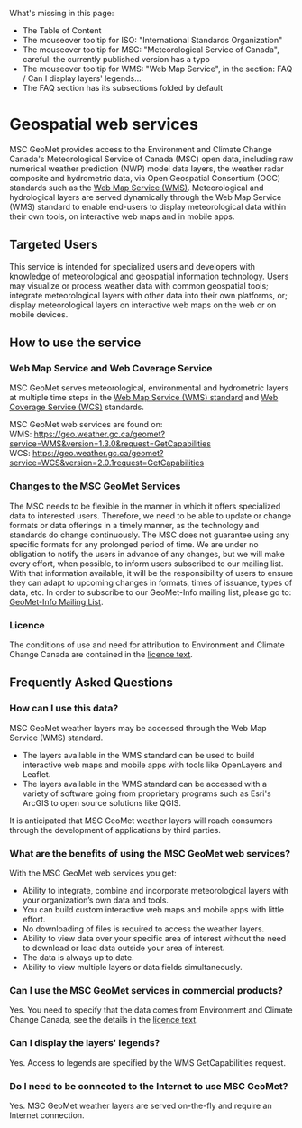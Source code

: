 What's missing in this page:
* The Table of Content
* The mouseover tooltip for ISO: "International Standards Organization"
* The mouseover tooltip for MSC: "Meteorological Service of Canada", careful: the currently published version has a typo
* The mouseover tooltip for WMS: "Web Map Service", in the section: FAQ / Can I display layers' legends...
* The FAQ section has its subsections folded by default


# Geospatial web services

MSC GeoMet provides access to the Environment and Climate Change Canada's Meteorological Service of Canada (MSC) open data, including raw numerical weather prediction (NWP) model data layers, the weather radar composite and hydrometric data, via Open Geospatial Consortium (OGC) standards such as the [Web Map Service (WMS)](https://www.opengeospatial.org/standards/wms). Meteorological and hydrological layers are served dynamically through the Web Map Service (WMS) standard to enable end-users to display meteorological data within their own tools, on interactive web maps and in mobile apps.


## Targeted Users

This service is intended for specialized users and developers with knowledge of meteorological and geospatial information technology. Users may visualize or process weather data with common geospatial tools; integrate meteorological layers with other data into their own platforms, or; display meteorological layers on interactive web maps on the web or on mobile devices.


## How to use the service

### Web Map Service and Web Coverage Service

MSC GeoMet serves meteorological, environmental and hydrometric layers at multiple time steps in the [Web Map Service (WMS) standard](https://www.opengeospatial.org/standards/wms) and  [Web Coverage Service (WCS)](https://www.opengeospatial.org/standards/wcs) standards.

MSC GeoMet web services are found on:<br>
WMS: https://geo.weather.gc.ca/geomet?service=WMS&version=1.3.0&request=GetCapabilities<br>
WCS: https://geo.weather.gc.ca/geomet?service=WCS&version=2.0.1request=GetCapabilities<br>

### Changes to the MSC GeoMet Services

The MSC needs to be flexible in the manner in which it offers specialized data to interested users. Therefore, we need to be able to update or change formats or data offerings in a timely manner, as the technology and standards do change continuously. The MSC does not guarantee using any specific formats for any prolonged period of time. We are under no obligation to notify the users in advance of any changes, but we will make every effort, when possible, to inform users subscribed to our mailing list. With that information available, it will be the responsibility of users to ensure they can adapt to upcoming changes in formats, times of issuance, types of data, etc. In order to subscribe to our GeoMet-Info mailing list, please go to: [GeoMet-Info Mailing List](https://lists.ec.gc.ca/cgi-bin/mailman/listinfo/geomet-info).

### Licence

The conditions of use and need for attribution to Environment and Climate Change Canada are contained in the [licence text](https://dd.weatheroffice.gc.ca/doc/LICENCE_GENERAL.txt).


## Frequently Asked Questions

### How can I use this data?

MSC GeoMet weather layers may be accessed through the Web Map Service (WMS) standard.

* The layers available in the WMS standard can be used to build interactive web maps and mobile apps with tools like OpenLayers and Leaflet.
* The layers available in the WMS standard can be accessed with a variety of software going from proprietary programs such as Esri's ArcGIS to open source solutions like QGIS.

It is anticipated that MSC GeoMet weather layers will reach consumers through the development of applications by third parties.

### What are the benefits of using the MSC GeoMet web services?

With the MSC GeoMet web services you get:

* Ability to integrate, combine and incorporate meteorological layers with your organization’s own data and tools.
* You can build custom interactive web maps and mobile apps with little effort.
* No downloading of files is required to access the weather layers.
* Ability to view data over your specific area of interest without the need to download or load data outside your area of interest.
* The data is always up to date.
* Ability to view multiple layers or data fields simultaneously.

### Can I use the MSC GeoMet services in commercial products?

Yes. You need to specify that the data comes from Environment and Climate Change Canada, see the details in the [licence text](https://dd.weatheroffice.gc.ca/doc/LICENCE_GENERAL.txt).

### Can I display the layers' legends?

Yes. Access to legends are specified by the WMS GetCapabilities request.

### Do I need to be connected to the Internet to use MSC GeoMet?

Yes. MSC GeoMet weather layers are served on-the-fly and require an Internet connection.